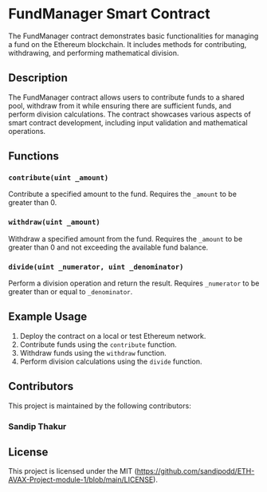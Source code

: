 # FundManager Smart Contract

The FundManager contract demonstrates basic functionalities for managing a fund on the Ethereum blockchain. It includes methods for contributing, withdrawing, and performing mathematical division.

## Description

The FundManager contract allows users to contribute funds to a shared pool, withdraw from it while ensuring there are sufficient funds, and perform division calculations. The contract showcases various aspects of smart contract development, including input validation and mathematical operations.

## Functions

### `contribute(uint _amount)`

Contribute a specified amount to the fund. Requires the `_amount` to be greater than 0.

### `withdraw(uint _amount)`

Withdraw a specified amount from the fund. Requires the `_amount` to be greater than 0 and not exceeding the available fund balance.

### `divide(uint _numerator, uint _denominator)`

Perform a division operation and return the result. Requires `_numerator` to be greater than or equal to `_denominator`.

## Example Usage

1. Deploy the contract on a local or test Ethereum network.
2. Contribute funds using the `contribute` function.
3. Withdraw funds using the `withdraw` function.
4. Perform division calculations using the `divide` function.

## Contributors

This project is maintained by the following contributors:

### Sandip Thakur

## License

This project is licensed under the MIT (https://github.com/sandipodd/ETH-AVAX-Project-module-1/blob/main/LICENSE).
